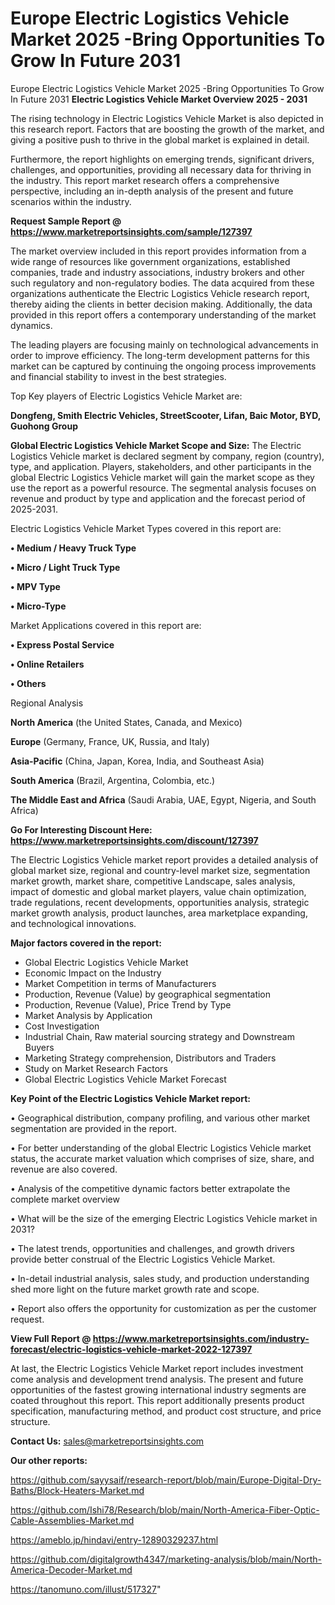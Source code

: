 # Europe Electric Logistics Vehicle Market 2025 -Bring Opportunities To Grow In Future 2031
 Europe Electric Logistics Vehicle Market 2025 -Bring Opportunities To Grow In Future 2031
<Strong> Electric Logistics Vehicle Market Overview 2025 - 2031</strong>

The rising technology in Electric Logistics Vehicle Market is also depicted in this research report. Factors that are boosting the growth of the market, and giving a positive push to thrive in the global market is explained in detail.

Furthermore, the report highlights on emerging trends, significant drivers, challenges, and opportunities, providing all necessary data for thriving in the industry. This report market research offers a comprehensive perspective, including an in-depth analysis of the present and future scenarios within the industry.

<strong>Request Sample Report @ <a href=https://www.marketreportsinsights.com/sample/127397>https://www.marketreportsinsights.com/sample/127397</a></strong>

The market overview included in this report provides information from a wide range of resources like government organizations, established companies, trade and industry associations, industry brokers and other such regulatory and non-regulatory bodies. The data acquired from these organizations authenticate the Electric Logistics Vehicle research report, thereby aiding the clients in better decision making. Additionally, the data provided in this report offers a contemporary understanding of the market dynamics.

The leading players are focusing mainly on technological advancements in order to improve efficiency. The long-term development patterns for this market can be captured by continuing the ongoing process improvements and financial stability to invest in the best strategies.

Top Key players of Electric Logistics Vehicle Market are:

<strong>Dongfeng, Smith Electric Vehicles, StreetScooter, Lifan, Baic Motor, BYD, Guohong Group</strong>

<strong><b>Global Electric Logistics Vehicle Market Scope and Size:</b></strong>
The Electric Logistics Vehicle market is declared segment by company, region (country), type, and application. Players, stakeholders, and other participants in the global Electric Logistics Vehicle market will gain the market scope as they use the report as a powerful resource. The segmental analysis focuses on revenue and product by type and application and the forecast period of 2025-2031.

Electric Logistics Vehicle Market Types covered in this report are:

<strong>• Medium / Heavy Truck Type

• Micro / Light Truck Type

• MPV Type

• Micro-Type</strong>

Market Applications covered in this report are:

<strong>• Express Postal Service

• Online Retailers

• Others</strong> 

Regional Analysis

<strong>North America</strong> (the United States, Canada, and Mexico)

<strong>Europe</strong> (Germany, France, UK, Russia, and Italy)

<strong>Asia-Pacific</strong> (China, Japan, Korea, India, and Southeast Asia)

<strong>South America</strong> (Brazil, Argentina, Colombia, etc.)

<strong>The Middle East and Africa</strong> (Saudi Arabia, UAE, Egypt, Nigeria, and South Africa)

<strong>Go For Interesting Discount Here: <a href=https://www.marketreportsinsights.com/discount/127397>https://www.marketreportsinsights.com/discount/127397</a></strong>

The Electric Logistics Vehicle market report provides a detailed analysis of global market size, regional and country-level market size, segmentation market growth, market share, competitive Landscape, sales analysis, impact of domestic and global market players, value chain optimization, trade regulations, recent developments, opportunities analysis, strategic market growth analysis, product launches, area marketplace expanding, and technological innovations.

<strong><b>Major factors covered in the report:</b></strong>
<ul>
  <li>Global Electric Logistics Vehicle Market </li>
  <li>Economic Impact on the Industry</li>
  <li>Market Competition in terms of Manufacturers</li>
  <li>Production, Revenue (Value) by geographical segmentation</li>
  <li>Production, Revenue (Value), Price Trend by Type</li>
  <li>Market Analysis by Application</li>
  <li>Cost Investigation</li>
  <li>Industrial Chain, Raw material sourcing strategy and Downstream Buyers</li>
  <li>Marketing Strategy comprehension, Distributors and Traders</li>
  <li>Study on Market Research Factors</li>
  <li>Global Electric Logistics Vehicle Market Forecast</li>
</ul>

<strong><b>Key Point of the Electric Logistics Vehicle Market report:</b></strong>

• Geographical distribution, company profiling, and various other market segmentation are provided in the report.

• For better understanding of the global Electric Logistics Vehicle market status, the accurate market valuation which comprises of size, share, and revenue are also covered.

• Analysis of the competitive dynamic factors better extrapolate the complete market overview

• What will be the size of the emerging Electric Logistics Vehicle market in 2031?

• The latest trends, opportunities and challenges, and growth drivers provide better construal of the Electric Logistics Vehicle Market.

• In-detail industrial analysis, sales study, and production understanding shed more light on the future market growth rate and scope.

• Report also offers the opportunity for customization as per the customer request.

<strong><b>View Full Report @ <a href=https://www.marketreportsinsights.com/industry-forecast/electric-logistics-vehicle-market-2022-127397>https://www.marketreportsinsights.com/industry-forecast/electric-logistics-vehicle-market-2022-127397</a></b></strong>


At last, the Electric Logistics Vehicle Market report includes investment come analysis and development trend analysis. The present and future opportunities of the fastest growing international industry segments are coated throughout this report. This report additionally presents product specification, manufacturing method, and product cost structure, and price structure.

<strong>Contact Us:</strong>
sales@marketreportsinsights.com

<strong>Our other reports:</strong>

<a href=https://github.com/sayysaif/research-report/blob/main/Europe-Digital-Dry-Baths/Block-Heaters-Market.md>https://github.com/sayysaif/research-report/blob/main/Europe-Digital-Dry-Baths/Block-Heaters-Market.md</a>

<a href=https://github.com/Ishi78/Research/blob/main/North-America-Fiber-Optic-Cable-Assemblies-Market.md>https://github.com/Ishi78/Research/blob/main/North-America-Fiber-Optic-Cable-Assemblies-Market.md</a>

<a href=https://ameblo.jp/hindavi/entry-12890329237.html>https://ameblo.jp/hindavi/entry-12890329237.html</a>

<a href=https://github.com/digitalgrowth4347/marketing-analysis/blob/main/North-America-Decoder-Market.md>https://github.com/digitalgrowth4347/marketing-analysis/blob/main/North-America-Decoder-Market.md</a>

<a href=https://tanomuno.com/illust/517327>https://tanomuno.com/illust/517327</a>"
